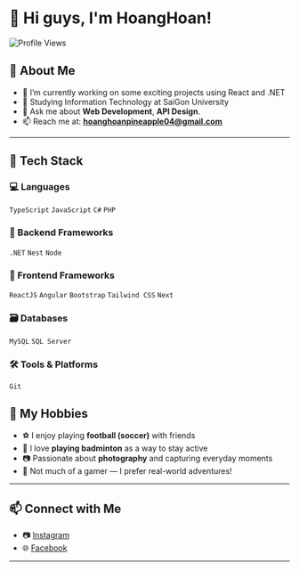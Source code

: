# 👋 Hi guys, I'm HoangHoan!

![Profile Views](https://komarev.com/ghpvc/?username=HoangHoan04&color=blue)

## 🚀 About Me

- 🔭 I’m currently working on some exciting projects using React and .NET  
- 🌱 Studying Information Technology at SaiGon University  
- 💬 Ask me about **Web Development**, **API Design**.
- 📫 Reach me at: **hoanghoanpineapple04@gmail.com**

---

## 🌟 Tech Stack

### 💻 Languages
 `TypeScript` `JavaScript` `C#`  `PHP`

### 🧠 Backend Frameworks
`.NET` `Nest` `Node`

### 🎨 Frontend Frameworks
`ReactJS` `Angular` `Bootstrap` `Tailwind CSS` `Next`

### 🗃️ Databases
`MySQL` `SQL Server`

### 🛠️ Tools & Platforms
 `Git`


## 🎯 My Hobbies

- ⚽ I enjoy playing **football (soccer)** with friends
- 🏸 I love **playing badminton** as a way to stay active
- 📷 Passionate about **photography** and capturing everyday moments
- 🚫 Not much of a gamer — I prefer real-world adventures!

---

## 📫 Connect with Me

- 📷 [Instagram](https://www.instagram.com/h.hoandua14)
- 🌐 [Facebook](https://www.facebook.com/h.hoandua14)

---

